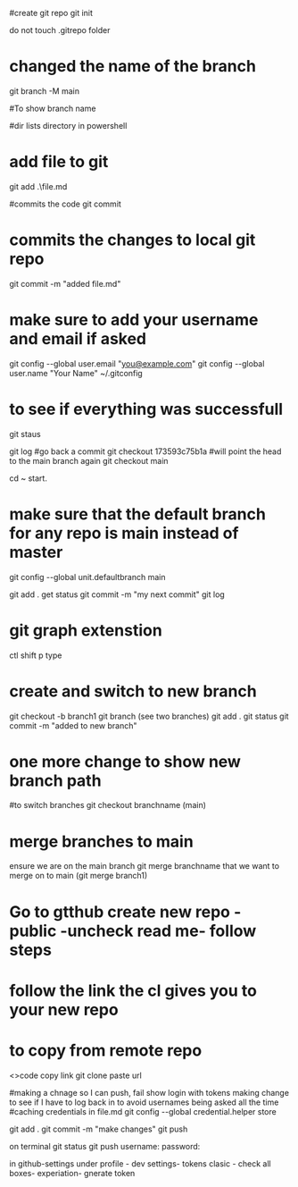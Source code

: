 #create git repo 
git init

do not touch .gitrepo folder

# changed the name of the branch
git branch -M main

#To show branch name

#dir lists directory in powershell

# add file to git 
git add .\file.md

#commits the code
git commit
# commits the changes to local git repo
git commit -m "added file.md"

# make sure to add your username and email if asked
git config --global user.email "you@example.com"
git config --global user.name "Your Name"
~/.gitconfig

# to see if everything was successfull
git staus

git log
#go back a commit
git checkout 173593c75b1a
#will point the head to the main branch again
git checkout main 



cd ~
start.


# make sure that the default branch for any repo is main instead of master
git config --global unit.defaultbranch main

git add .
get status
git commit -m "my next commit"
git log

# git graph extenstion
ctl shift p type

# create and switch to new branch
git checkout -b branch1
git branch (see two branches)
git add .
git status
git commit -m "added to new branch"

# one more change to show new branch path
#to switch branches
git checkout branchname (main)

# merge branches to main
ensure we are on the main branch
git merge branchname that we want to merge on to main
(git merge branch1)

# Go to gtthub create new repo - public -uncheck read me- follow steps
# follow the link the cl gives you to your new repo

# to copy from remote repo
<>code copy link
git clone paste url

#making a chnage so I can push, fail show login with tokens
making change to see if I have to log back in
to avoid usernames being asked all the time
#caching credentials in file.md
git config --global credential.helper store

git add .
git commit -m "make changes"
git push

on terminal
git status
git push
username: 
password:

in github-settings  under profile - dev settings- tokens clasic - check all boxes- experiation- gnerate token